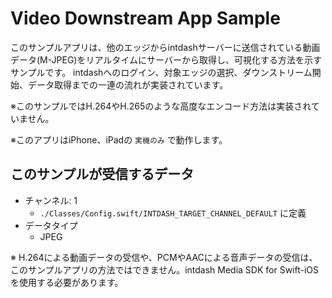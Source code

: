 # Video Downstream App Sample

このサンプルアプリは、他のエッジからintdashサーバーに送信されている動画データ(M-JPEG)をリアルタイムにサーバーから取得し、可視化する方法を示すサンプルです。
intdashへのログイン、対象エッジの選択、ダウンストリーム開始、データ取得までの一連の流れが実装されています。  

※このサンプルではH.264やH.265のような高度なエンコード方法は実装されていません。

※このアプリはiPhone、iPadの `実機のみ` で動作します。

## このサンプルが受信するデータ

- チャンネル: 1
    - `./Classes/Config.swift/INTDASH_TARGET_CHANNEL_DEFAULT` に定義 
-  データタイプ
    - JPEG

※ H.264による動画データの受信や、PCMやAACによる音声データの受信は、このサンプルアプリの方法ではできません。intdash Media SDK for Swift-iOSを使用する必要があります。
